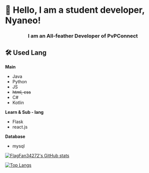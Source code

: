 # 👋 Hello, I am a student developer, Nyaneo!

<h3 align="center">I am an All-feather Developer of PvPConnect</h3>
   
## 🛠 Used Lang

**Main**
- Java
- Python
- JS
- ~~html, css~~
- C#
- Kotlin 
    

**Learn & Sub - lang**
- Flask
- react.js

**Database**
- mysql


[![FlagFan34272's GitHub stats](https://github-readme-stats.vercel.app/api?username=FlagFan34272)](https://github.com/anuraghazra/github-readme-stats)


[![Top Langs](https://github-readme-stats.vercel.app/api/top-langs/?username=FlagFan34272)](https://github.com/FlagFan34272)
